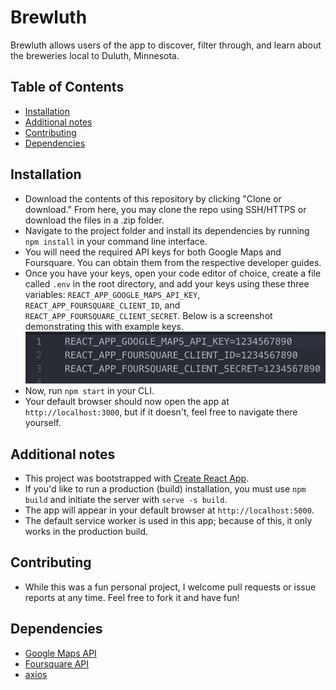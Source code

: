 # Brewluth
Brewluth allows users of the app to discover, filter through, and learn about the breweries local to Duluth, Minnesota.

## Table of Contents
* [Installation](#Installation)
* [Additional notes](#Additional-notes)
* [Contributing](#Contributing)
* [Dependencies](#Dependencies)

## Installation
* Download the contents of this repository by clicking "Clone or download." From here, you may clone the repo using SSH/HTTPS or download the files in a .zip folder.
* Navigate to the project folder and install its dependencies by running `npm install` in your command line interface.
* You will need the required API keys for both Google Maps and Foursquare. You can obtain them from the respective developer guides.
* Once you have your keys, open your code editor of choice, create a file called `.env` in the root directory, and add your keys using these three variables: `REACT_APP_GOOGLE_MAPS_API_KEY`, `REACT_APP_FOURSQUARE_CLIENT_ID`, and `REACT_APP_FOURSQUARE_CLIENT_SECRET`. Below is a screenshot demonstrating this with example keys.
![](./src/images/envkeys.png)
* Now, run `npm start` in your CLI.
* Your default browser should now open the app at `http://localhost:3000`, but if it doesn't, feel free to navigate there yourself.

## Additional notes
* This project was bootstrapped with [Create React App](https://github.com/facebook/create-react-app).
* If you'd like to run a production (build) installation, you must use `npm build` and initiate the server with `serve -s build`.
* The app will appear in your default browser at `http://localhost:5000`.
* The default service worker is used in this app; because of this, it only works in the production build.

## Contributing
* While this was a fun personal project, I welcome pull requests or issue reports at any time. Feel free to fork it and have fun!

## Dependencies
* [Google Maps API](https://developers.google.com/maps/documentation/)
* [Foursquare API](https://developer.foursquare.com)
* [axios](https://www.npmjs.com/package/axios)
